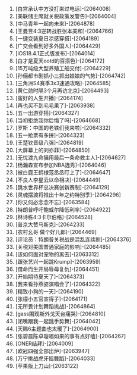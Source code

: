 
1. [白宫承认中方没打来过电话]-[2064008]
1. [美联储主席就关税政策发警告]-[2064004]
1. [中马青年一起向未来]-[2064878]
1. [王曼昱4:3逆转战胜张本美和]-[2064766]
1. [一键变装夏日凉感穿搭]-[2064189]
1. [广交会看到好多外国人]-[2064429]
1. [iOS18.4.1正式版发布]-[2064014]
1. [白才是夏天ootd的百搭色]-[2064172]
1. [15万吨级大型养殖工船交付]-[2064229]
1. [孙俪都市剧抓小三抓出娘娘的气势]-[2064742]
1. [三角洲S4赛季3x3速通攻略]-[2064585]
1. [黄仁勋时隔3个月再访北京]-[2064493]
1. [蛮好的人生开播]-[2064174]
1. [再也买不到毛毛果了]-[2063938]
1. [五一出游穿搭]-[2064327]
1. [当初拒绝我你后悔了吗]-[2064668]
1. [罗斯：中国的老铁们我来啦]-[2064332]
1. [五一抢票有多拼]-[2064323]
1. [王楚钦晋级八强]-[2064819]
1. [大屏幕上的刘亦菲]-[2064850]
1. [无忧渡九命猫用最后一条命救主人]-[2064627]
1. [杨瀚森宣布参加NBA选秀]-[2064046]
1. [被白鹿王鹤棣范丞丞盯上了]-[2064647]
1. [不良人李星云以命相决]-[2064449]
1. [跳水世界杯总决赛创新赛制]-[2064129]
1. [灵魂摆渡将推出十年之约特别季]-[2064296]
1. [你又何必念念不忘]-[2063584]
1. [特朗普呼吁鲍威尔降低利率]-[2064922]
1. [林诗栋4:3卡尔伯格]-[2064528]
1. [普京大赞马斯克]-[2064233]
1. [农村幺哥 做个好儿郎]-[2064469]
1. [评论员：特朗普关税战是混乱连续剧]-[2064376]
1. [关税对美国普通家庭的影响]-[2064485]
1. [该如何面对宠物的离去]-[2063312]
1. [跟张艺兴一起跳Krump]-[2063959]
1. [借命而生开局辱母复仇]-[2064451]
1. [开始期待夏天了]-[2064373]
1. [我来看孙燕姿演唱会了]-[2064322]
1. [精致小狗的一天]-[2064190]
1. [张檬小五官宣得子]-[2064171]
1. [无所畏计划舞蹈挑战]-[2064864]
1. [gass围观斯外戈天台痛哭]-[2064810]
1. [闭嘴跟我一起跳手势舞]-[2064042]
1. [天赐6主题曲也太暖了]-[2064900]
1. [张碧晨陈卓璇唱如果的事有点好嗑]-[2064267]
1. [ONER结拜]-[2064009]
1. [欧冠四强全部出炉]-[2063947]
1. [万宁挑战虎牙摇舞蹈]-[2064033]
1. [苹果版上刀山]-[2063122]